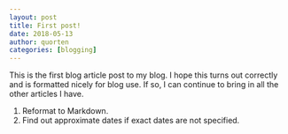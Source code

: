 ```yaml
---
layout: post
title: First post!
date: 2018-05-13
author: quorten
categories: [blogging]
---
```


This is the first blog article post to my blog.  I hope this turns out 
correctly and is formatted nicely for blog use.  If so, I can continue 
to bring in all the other articles I have.

1. Reformat to Markdown.
2. Find out approximate dates if exact dates are not specified.
